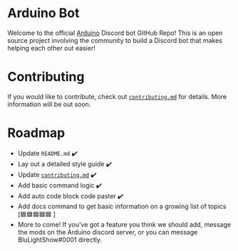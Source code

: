 # Arduino Bot
Welcome to the official [Arduino](https://arduino.cc/) Discord bot GitHub Repo! This is an open source project involving the community to build a Discord bot that makes helping each other out easier!

# Contributing
If you would like to contribute, check out [`contributing.md`](https://github.com/blulightshow/arduino-bot/blob/master/CONTRIBUTING.md) for details. More information will be out soon.

# Roadmap
- Update `README.md` ✔️
- Lay out a detailed style guide ✔️
- Update [`contributing.md`](https://github.com/blulightshow/arduino-bot/blob/master/CONTRIBUTING.md) ✔️
- Add basic command logic ✔️
- Add auto code block code paster ✔️
- Add docs command to get basic information on a growing list of topics [🟦🟦🟦🟦🟦             ]
- More to come! If you've got a feature you think we should add, message the mods on the Arduino discord server, or you can message BluLightShow#0001 directly.
